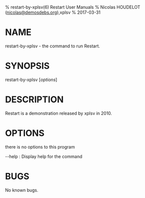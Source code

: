 % restart-by-xplsv(6) Restart User Manuals
% Nicolas HOUDELOT (nicolas@demosdebs.org),xplsv
% 2017-03-31

# NAME
restart-by-xplsv - the command to run Restart.

# SYNOPSIS
restart-by-xplsv [*options*]

# DESCRIPTION
Restart is a demonstration released by xplsv in 2010.

# OPTIONS
there is no options to this program

\--help
:   Display help for the command

# BUGS
No known bugs.
